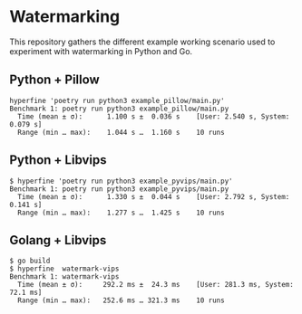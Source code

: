 # Watermarking

This repository gathers the different example working scenario used to experiment
with watermarking in Python and Go.

## Python + Pillow

```console
hyperfine 'poetry run python3 example_pillow/main.py'
Benchmark 1: poetry run python3 example_pillow/main.py
  Time (mean ± σ):      1.100 s ±  0.036 s    [User: 2.540 s, System: 0.079 s]
  Range (min … max):    1.044 s …  1.160 s    10 runs
``` 

## Python + Libvips

```console
$ hyperfine 'poetry run python3 example_pyvips/main.py'
Benchmark 1: poetry run python3 example_pyvips/main.py
  Time (mean ± σ):      1.330 s ±  0.044 s    [User: 2.792 s, System: 0.141 s]
  Range (min … max):    1.277 s …  1.425 s    10 runs
```

## Golang + Libvips

```console
$ go build
$ hyperfine  watermark-vips
Benchmark 1: watermark-vips
  Time (mean ± σ):     292.2 ms ±  24.3 ms    [User: 281.3 ms, System: 72.1 ms]
  Range (min … max):   252.6 ms … 321.3 ms    10 runs
```
